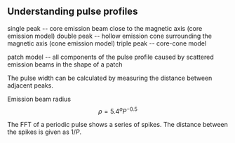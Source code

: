 ## Understanding pulse profiles

single peak -- core emission beam close to the magnetic axis (core emission model)
double peak -- hollow emission cone surrounding the magnetic axis (cone emission model)
triple peak -- core-cone model

patch model -- all components of the pulse profile caused by scattered emission beams in the shape of a patch

The pulse width can be calculated by measuring the distance between adjacent peaks. 

Emission beam radius $$\rho = 5.4^o P^{-0.5}$$

The FFT of a periodic pulse shows a series of spikes. The distance between the spikes is given as $1/P$. 